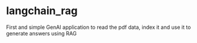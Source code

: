 # langchain_rag
First and simple GenAI application to read the pdf data, index it and use it to generate answers using RAG
